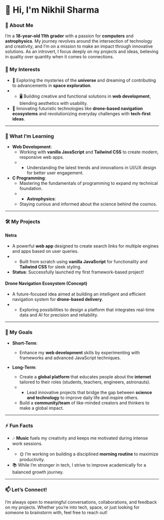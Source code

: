 # 👋 Hi, I'm **Nikhil Sharma**  

### 🚀 About Me  
I’m a **18-year-old 11th grader** with a passion for **computers** and **astrophysics**. My journey revolves around the intersection of technology and creativity, and I’m on a mission to make an impact through innovative solutions. As an introvert, I focus deeply on my projects and ideas, believing in quality over quantity when it comes to connections.  

### 🌟 My Interests  
- 🌌 Exploring the mysteries of the **universe** and dreaming of contributing to advancements in **space exploration**.  
- - 🖥️ Building creative and functional solutions in **web development**, blending aesthetics with usability.  
- 📡 Innovating futuristic technologies like **drone-based navigation ecosystems** and revolutionizing everyday challenges with **tech-first ideas**.  
---

### 🧠 What I’m Learning  
- **Web Development**:  
  - Working with **vanilla JavaScript** and **Tailwind CSS** to create modern, responsive web apps.  
  -   - Understanding the latest trends and innovations in UI/UX design for better user engagement.  
- **C Programming**:  
  - Mastering the fundamentals of programming to expand my technical foundation.  
  - - **Astrophysics**:  
  - Staying curious and informed about the science behind the cosmos.  
---

### 🛠️ My Projects  
#### **Netra**  
- A powerful **web app** designed to create search links for multiple engines and apps based on user queries.  
- - Built from scratch using **vanilla JavaScript** for functionality and **Tailwind CSS** for sleek styling.  
- **Status**: Successfully launched my first framework-based project!  

#### **Drone Navigation Ecosystem (Concept)**  
- A future-focused idea aimed at building an intelligent and efficient navigation system for **drone-based delivery**.  
- - Exploring possibilities to design a platform that integrates real-time data and AI for precision and reliability.  

---

### 🎯 My Goals  
- **Short-Term**:  
  - Enhance my **web development** skills by experimenting with frameworks and advanced JavaScript techniques.  

- **Long-Term**:  
  - Create a **global platform** that educates people about the **internet** tailored to their roles (students, teachers, engineers, astronauts).  
  -   - Lead innovative projects that bridge the gap between **science and technology** to improve daily life and inspire others.  
  - Build a **community/team** of like-minded creators and thinkers to make a global impact.  
---

### ⚡ Fun Facts  
- 🎶 **Music** fuels my creativity and keeps me motivated during intense work sessions.  
- - 🌞 I’m working on building a disciplined **morning routine** to maximize productivity.  
- 📚 While I’m stronger in tech, I strive to improve academically for a balanced growth journey.  
---

### 📫 Let’s Connect!  
I’m always open to meaningful conversations, collaborations, and feedback on my projects. Whether you’re into tech, space, or just looking for someone to brainstorm with, feel free to reach out!  
